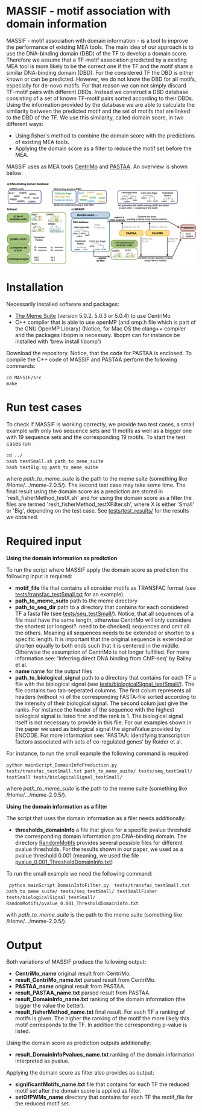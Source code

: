 # MASSIF - motif association with domain information
MASSIF - motif association with domain information - is a tool to improve the performance of existing MEA tools. 
The main idea of our approach is to use the DNA-binding domain (DBD) of the TF to develop a domain score. 
Therefore we assume that a TF-motif association predicted by a existing MEA tool is more likely to be the correct one if the TF and the motif share a similar DNA-binding domain (DBD). 
For the considered TF the DBD is either known or can be predicted. 
However, we do not know the DBD for all motifs, especially for de-novo motifs. 
For that reason we can not simply discard TF-motif pairs with different DBDs.
Instead we construct a DBD database consisting of a set of known TF-motif pairs sorted according to their DBDs. 
Using the information provided by the database we are able to calculate the similarity between the predicted motif and the set of motifs that are linked to the DBD of the TF. 
We use this similarity, called domain score, in two different ways:
 - Using fisher's method to combine the domain score with the predictions of existing MEA tools.
- Applying the domain score as a filter to reduce the motif set before the MEA.

MASSIF uses as MEA tools [CentriMo](https://academic.oup.com/nar/article/40/17/e128/2411117) and [PASTAA](https://www.ncbi.nlm.nih.gov/pmc/articles/PMC2642637/). An overview is shown below:

![overview.png](overview.jpg)
# Installation

Necessarily installed software and packages:

- [The Meme Suite](http://meme-suite.org/doc/download.html) (version 5.0.2, 5.0.3 or 5.0.4) to use CentriMo
- C++ compiler that is able to use openMP (and omp.h file which is part of the GNU OpenMP Library)
(Notice, for Mac OS the clang++ compiler and the packages libopm is necessary. libopm can for instance be installed with 'brew install libomp')

Download the repository. Notice, that the code for PASTAA is enclosed. 
To compile the C++ code of MASSIF and PASTAA perform the following commands: 
```
cd MASSIF/src
make
```
# Run test cases
To check if MASSIF is working correctly, we provide two test cases, a small example with only two sequence sets  and 11 motifs as well as a bigger one with 19 sequence sets and the corresponding 19 motifs.
To start the test cases run
``` 
cd ../
bash testSmall.sh path_to_meme_suite
bash testBig.sg path_to_meme_suite
```
where *path_to_meme_suite* is the path to the meme suite (something like /Home/.../meme-2.0.5/). The second test case may take some time. The final result using the domain score as a prediction are stored in 'reslt_fisherMethod_testX.sh' and for using the domain score as a filter the files are termed 'reslt_fisherMethod_testXFilter.sh', where X is either 'Small' or 'Big', depending on the test case. See [tests/test_results/](tests/test_results/) for the results we obtained. 
# Required input

**Using the domain information as prediction**

 To run the script where MASSIF apply the domain score as prediction the following input is required:
 
 - **motif_file** file that contains all consider motifs as TRANSFAC format (see [tests/transfac_testSmall.txt](tests/transfac_testSmall.txt) for an example).
 - **path_to_meme_suite** path to the meme directory  
 - **path_to_seq_dir** path to a directory that contains for each considered TF a fasta file (see [tests/seq_testSmall/](tests/seq_testSmall/)). Notice, that all sequences of a file must have the same length, otherwise CentriMo will only considere the shortest (or longest?. need to be checked) sequences and omit all the others.  Meaning  all sequences needs to be extended or shorten to a specific length. It is important that the original sequence is extended or shorten equally to both ends such that it is centered in the middle. Otherwise the assumption of CentriMo is not longer fulfilled. For more information see: 'Inferring direct DNA binding from ChIP-seq' by  Bailey et al.
 - **name** name for the output files
 - **path_to_biological_signal** path to a directory that contains for each TF a file with the biological signal (see [tests/biologicalSignal_testSmall/](tests/biologicalSignal_testSmall/)).  The file contains two tab-seperated columns. The first colum represents all headers (without >) of the corresponding FASTA-file sorted according to the intensity of their biological signal. The second colum just give the ranks. For instance the header of the sequence with the highest biological signal is listed first and the rank is 1. The biological signal itself is not necessary to provide in this file. For our examples shown in the paper we used as biological signal the signalValue provided by ENCODE. For more information see: 'PASTAA: identifying transcription factors associated with sets of co-regulated genes' by Roider et al.
 
 For instance, to run the small example the following command is required:
 ```
 python mainScript_DomainInfoPrediction.py  tests/transfac_testSmall.txt path_to_meme_suite/ tests/seq_testSmall/ testSmall tests/biologicalSignal_testSmall/
 ```
 where *path_to_meme_suite* is the path to the meme suite (something like /Home/.../meme-2.0.5/).
 
**Using the domain information as a filter**

The script that uses the domain information as a filer needs additionally:
- **thresholds_domainInfo** a file that gives for a specific pvalue threshold the corresponding domain information pro DNA-binding domain. The directory [RandomMotifs](RandomMotifs/) provides  several possible files for different pvalue thresholds. For the results shown in our paper, we used as a pvalue threshold 0.001 (meaning, we used the file [pvalue_0.001_ThresholdDomainInfo.txt](RandomMotifs/pvalue_0.001_ThresholdDomainInfo.txt))

To run the small example we need the following command:
 ```
  python mainScript_DomainInfoFilter.py  tests/transfac_testSmall.txt path_to_meme_suite/ tests/seq_testSmall/ testSmallFisher tests/biologicalSignal_testSmall/ RandomMotifs/pvalue_0.001_ThresholdDomainInfo.txt
 ```
 with *path_to_meme_suite* is the path to the meme suite (something like /Home/.../meme-2.0.5/).

# Output 
Both variations of MASSIF produce the following output: 

- **CentriMo_name** original result from CentriMo.
- **result_CentriMo_name.txt** parsed result from CentriMo.
- **PASTAA_name** original result from PASTAA.
- **result_PASTAA_name.txt** parsed result from PASTAA.
- **result_DomainInfo_name.txt** ranking of the domain information (the bigger the value the better).
- **result_fisherMethod_name.txt** final result. For each TF a ranking of motifs is given. The higher the ranking of the motif the more likely this motif corresponds to the TF. In addition the corresponding p-value is listed.

Using the domain score as prediction outputs additionally:

- **result_DomainInfoPvalues_name.txt** ranking  of the domain information interpreted as pvalue.

Applying the domain score as filter also provides as output:

- **significantMotifs_name.txt** file that contains for each TF the reduced motif set after the domain score is applied as filter.
- **setOfPWMs_name** directory that contains for each TF the motif_file for the reduced motif set.

